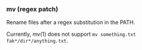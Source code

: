 ### mv (regex patch)

Rename files after a regex substitution in the PATH.

Currently, mv(1) does not support `mv something.txt fak*/dir*/anything.txt`.

